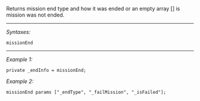 Returns mission end type and how it was ended or an empty array [] is mission was not ended.


---
*Syntaxes:*

`missionEnd`

---
*Example 1:*

```sqf
private _endInfo = missionEnd;
```

*Example 2:*

```sqf
missionEnd params ["_endType", "_failMission", "_isFailed"];
```